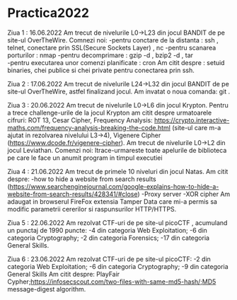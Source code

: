 # Practica2022

Ziua 1 : 16.06.2022
Am trecut de nivelurile L0->L23 din jocul BANDIT de pe site-ul OverTheWire.
Comnezi noi:
-pentru conctare de la distanta : ssh , telnet, conectare prin SSL(Secure Sockets Layer) , nc
-pentru scanarea porturilor : nmap
-pentru decomprimare : gzip -d , bzip2 -d , tar  
-pentru executarea unor comenzi planificate : cron
Am citit despre : setuid binaries, chei publice si chei private pentru conectarea prin ssh. 

Ziua 2 : 17.06.2022
Am trecut de nivelurile L24->L32 din jocul BANDIT de pe site-ul OverTheWire, astfel finalizand jocul. Am invatat o noua comanda: git .

Ziua 3 : 20.06.2022
Am trecut de nivelurile L0->L6 din jocul Krypton.
Pentru a trece challenge-urile de la jocul Krypton am citit despre urmatoarele cifruri:
ROT 13,
Cesar Cipher,
Frequency Analysis: https://crypto.interactive-maths.com/frequency-analysis-breaking-the-code.html (site-ul care m-a ajutat in rezolvarea nivelului L3->4),
Vigenere Cipher (https://www.dcode.fr/vigenere-cipher).
Am trecut de nivelurile L0->L2 din jocul Leviathan.
Comenzi noi:
ltrace-urmareste toate apelurile de biblioteca pe care le face un anumit program in timpul executiei

Ziua 4 : 21.06.2022
Am trecut de primele 10 niveluri din jocul Natas.
Am citit despre:
-how to hide a website from search results (https://www.searchenginejournal.com/google-explains-how-to-hide-a-website-from-search-results/428341/#close)
-Proxy server
-XOR cipher
Am adaugat in browserul FireFox extensia Tamper Data care mi-a permis sa modific parametrii cererilor si raspunsurilor HTTP/HTTPS.

Ziua 5 : 22.06.2022
Am rezolvat CTF-uri de pe site-ul picoCTF , acumuland un punctaj de 1990 puncte:
-4 din categoria Web Exploitation;
-6 din categoria Cryptography;
-2 din categoria Forensics;
-17 din categoria General Skills.

Ziua 6 : 23.06.2022
Am rezolvat CTF-uri de pe site-ul picoCTF:
-2 din categoria Web Exploitation;
-6 din categoria Cryptography;
-9 din categoria General Skills 
Am citit despre: PlayFair Cypher;https://infosecscout.com/two-files-with-same-md5-hash/;MD5 message-digest algorithm.
